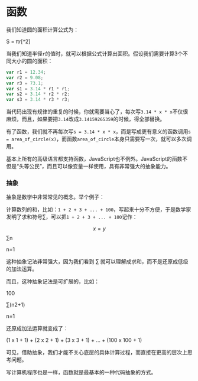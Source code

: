 # 函数

我们知道圆的面积计算公式为：

S = πr[^2]

当我们知道半径`r`的值时，就可以根据公式计算出面积。假设我们需要计算3个不同大小的圆的面积：

```js
var r1 = 12.34;
var r2 = 9.08;
var r3 = 73.1;
var s1 = 3.14 * r1 * r1;
var s2 = 3.14 * r2 * r2;
var s3 = 3.14 * r3 * r3;
```

当代码出现有规律的重复的时候，你就需要当心了，每次写`3.14 * x * x`不仅很麻烦，而且，如果要把`3.14`改成`3.14159265359`的时候，得全部替换。

有了函数，我们就不再每次写`s = 3.14 * x * x`，而是写成更有意义的函数调用`s = area_of_circle(x)`，而函数`area_of_circle`本身只需要写一次，就可以多次调用。

基本上所有的高级语言都支持函数，JavaScript也不例外。JavaScript的函数不但是“头等公民”，而且可以像变量一样使用，具有非常强大的抽象能力。

### 抽象

抽象是数学中非常常见的概念。举个例子：

计算数列的和，比如：`1 + 2 + 3 + ... + 100`，写起来十分不方便，于是数学家发明了求和符号∑，可以把`1 + 2 + 3 + ... + 100`记作：



$$x = y$$∑n

n=1

这种抽象记法非常强大，因为我们看到 ∑ 就可以理解成求和，而不是还原成低级的加法运算。

而且，这种抽象记法是可扩展的，比如：

100

∑\(n2+1\)

n=1

还原成加法运算就变成了：

\(1 x 1 + 1\) + \(2 x 2 + 1\) + \(3 x 3 + 1\) + ... + \(100 x 100 + 1\)

可见，借助抽象，我们才能不关心底层的具体计算过程，而直接在更高的层次上思考问题。

写计算机程序也是一样，函数就是最基本的一种代码抽象的方式。

